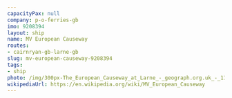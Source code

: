 ```yaml
---
capacityPax: null
company: p-o-ferries-gb
imo: 9208394
layout: ship
name: MV European Causeway
routes:
- cairnryan-gb-larne-gb
slug: mv-european-causeway-9208394
tags:
- ship
photo: /img/300px-The_European_Causeway_at_Larne_-_geograph.org.uk_-_1196641.jpg
wikipediaUrl: https://en.wikipedia.org/wiki/MV_European_Causeway
---
```

